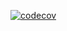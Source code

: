 

[![codecov](https://codecov.io/gh/BohinenVOC/OOAiP-MO211/branch/feature_MessageInterpretation/graph/badge.svg)](https://codecov.io/gh/BohinenVOC/OOAiP-MO211)

